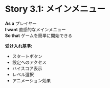 # Story 3.1: メインメニュー
**As a** プレイヤー  
**I want** 直感的なメインメニュー  
**So that** ゲームを簡単に開始できる

**受け入れ基準:**
- スタートボタン
- 設定へのアクセス
- ハイスコア表示
- レベル選択
- アニメーション効果
